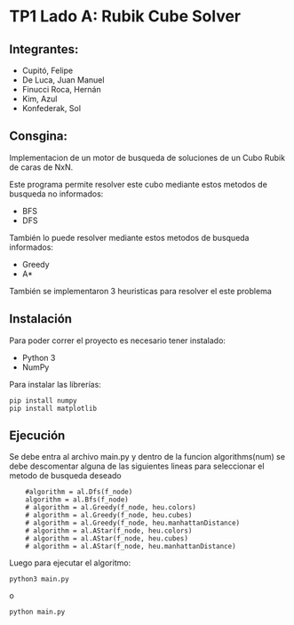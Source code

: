 # TP1 Lado A: Rubik Cube Solver

## Integrantes:
* Cupitó, Felipe
* De Luca, Juan Manuel
* Finucci Roca, Hernán
* Kim, Azul
* Konfederak, Sol

## Consgina:
Implementacion de un motor de busqueda de soluciones de un Cubo Rubik de caras de NxN.


Este programa permite resolver este cubo mediante estos metodos de busqueda no informados:
- BFS
- DFS

También lo puede resolver mediante estos metodos de busqueda informados:
- Greedy
- A*

También se implementaron 3 heuristicas para resolver el este problema

## Instalación
Para poder correr el proyecto es necesario tener instalado:
* Python 3
* NumPy

Para instalar las librerías:

```
pip install numpy
pip install matplotlib
```

## Ejecución

Se debe entra al archivo main.py y dentro de la funcion algorithms(num) se debe descomentar alguna de las siguientes lineas para seleccionar 
el metodo de busqueda deseado

```
    #algorithm = al.Dfs(f_node)
    algorithm = al.Bfs(f_node)
    # algorithm = al.Greedy(f_node, heu.colors)
    # algorithm = al.Greedy(f_node, heu.cubes)
    # algorithm = al.Greedy(f_node, heu.manhattanDistance)
    # algorithm = al.AStar(f_node, heu.colors)
    # algorithm = al.AStar(f_node, heu.cubes)
    # algorithm = al.AStar(f_node, heu.manhattanDistance)
```
Luego para ejecutar el algoritmo:
```
python3 main.py
```
o
```
python main.py
